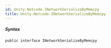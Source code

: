 ```yaml
---
id: Unity.Netcode.INetworkSerializeByMemcpy
title: Unity.Netcode.INetworkSerializeByMemcpy
---
```


<div class="markdown level0 summary">

</div>

<div class="markdown level0 conceptual">

</div>

 

##### Syntax

<div class="codewrapper">

``` lang-csharp
public interface INetworkSerializeByMemcpy
```

</div>

 
